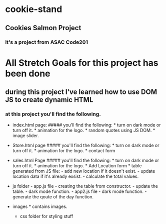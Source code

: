 # cookie-stand
## Cookies Salmon Project
### it's a project from ASAC Code201 
# All Stretch Goals for this project has been done
## during this project I've learned how to use DOM JS to create dynamic HTML
### at this project you'll find the following.
- index.html page:
        ##### you'll find the following:
        * turn on dark mode or turn off it.
        * animation for the logo.
        * random quotes using JS DOM.
        * image slider.
- Store.html page
        ##### you'll find the following:
         * turn on dark mode or turn off it.
        * animation for the logo.
        * contact form
- sales.html Page
      ##### you'll find the following:
         * turn on dark mode or turn off it.
        * animation for the logo.
        * Add Location form
        * table generated from JS file:
            - add new location if it doesn't exist.
            - update location data if it's already exsist.
            - calculate the total values.
- js folder
        - app.js file
            - creating the table from constructor.
            - update the table.
            - dark mode function.
        - app2.js file
            - dark mode function.
            - generate the qoute of the day function.
- images
        * contains images.
    
    - css folder for styling stuff

